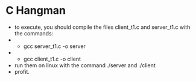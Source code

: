 # C Hangman

- to execute, you should compile the files client_t1.c and server_t1.c with the commands:
- - gcc server_t1.c -o server
- - gcc client_t1.c -o client
- run them on linux with the command ./server and ./client
- profit. 